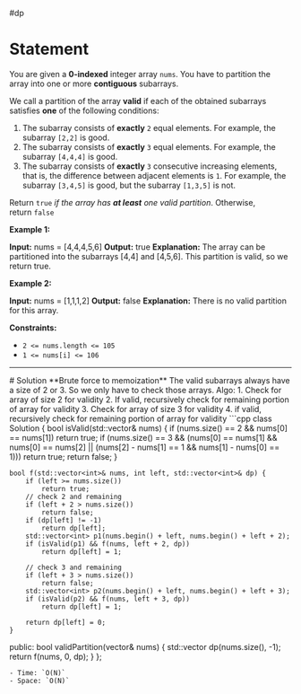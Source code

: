 #dp 
# Statement
You are given a **0-indexed** integer array `nums`. You have to partition the array into one or more **contiguous** subarrays.

We call a partition of the array **valid** if each of the obtained subarrays satisfies **one** of the following conditions:

1.  The subarray consists of **exactly** `2` equal elements. For example, the subarray `[2,2]` is good.
2.  The subarray consists of **exactly** `3` equal elements. For example, the subarray `[4,4,4]` is good.
3.  The subarray consists of **exactly** `3` consecutive increasing elements, that is, the difference between adjacent elements is `1`. For example, the subarray `[3,4,5]` is good, but the subarray `[1,3,5]` is not.

Return `true` _if the array has **at least** one valid partition_. Otherwise, return `false`

**Example 1:**

**Input:** nums = [4,4,4,5,6]
**Output:** true
**Explanation:** The array can be partitioned into the subarrays [4,4] and [4,5,6].
This partition is valid, so we return true.

**Example 2:**

**Input:** nums = [1,1,1,2]
**Output:** false
**Explanation:** There is no valid partition for this array.

**Constraints:**

-   `2 <= nums.length <= 105`
-   `1 <= nums[i] <= 106`
<hr/>
# Solution
**Brute force to memoization**
The valid subarrays always have a size of 2 or 3. So we only have to check those arrays.
Algo:
1. Check for array of size 2 for validity
2. If valid, recursively check for remaining portion of array for validity
3. Check for array of size 3 for validity
4. if valid, recursively check for remaining portion of array for validity
```cpp
class Solution {
    bool isValid(std::vector<int>& nums) {
        if (nums.size() == 2 && nums[0] == nums[1])
            return true;
        if (nums.size() == 3 && (nums[0] == nums[1] && nums[0] == nums[2] 
                                 || (nums[2] - nums[1] == 1 && nums[1] - nums[0] == 1)))
            return true;
        return false;
    }
    
    bool f(std::vector<int>& nums, int left, std::vector<int>& dp) {
        if (left >= nums.size())
            return true;
        // check 2 and remaining
        if (left + 2 > nums.size())
            return false;
        if (dp[left] != -1)
            return dp[left];
        std::vector<int> p1(nums.begin() + left, nums.begin() + left + 2);
        if (isValid(p1) && f(nums, left + 2, dp))
            return dp[left] = 1;
        
        // check 3 and remaining
        if (left + 3 > nums.size())
            return false;
        std::vector<int> p2(nums.begin() + left, nums.begin() + left + 3);
        if (isValid(p2) && f(nums, left + 3, dp))
            return dp[left] = 1;
        
        return dp[left] = 0;
    }
    
public:
    bool validPartition(vector<int>& nums) {
        std::vector<int> dp(nums.size(), -1);
        return f(nums, 0, dp);
    }
};
```
- Time: `O(N)`
- Space: `O(N)`